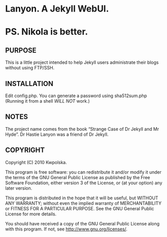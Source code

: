 Lanyon.  A Jekyll WebUI.
==============

PS. Nikola is better.
=====================

PURPOSE
-------
This is a little project intended to help Jekyll users administrate their blogs
without using FTP/SSH.

INSTALLATION
------------
Edit config.php.  You can generate a password using sha512sum.php (Running it
from a shell *WILL NOT* work.)

NOTES
-----
The project name comes from the book “Strange Case of Dr Jekyll and Mr Hyde”.
Dr Hastie Lanyon was a friend of Dr Jekyll.

COPYRIGHT
---------
Copyright (C) 2010 Kwpolska.

This program is free software: you can redistribute it and/or modify
it under the terms of the GNU General Public License as published by
the Free Software Foundation, either version 3 of the License, or
(at your option) any later version.

This program is distributed in the hope that it will be useful,
but WITHOUT ANY WARRANTY; without even the implied warranty of
MERCHANTABILITY or FITNESS FOR A PARTICULAR PURPOSE.  See the
GNU General Public License for more details.

You should have received a copy of the GNU General Public License
along with this program.  If not, see <http://www.gnu.org/licenses/>.
